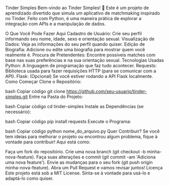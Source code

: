 Tinder Simples
Bem-vindo ao Tinder Simples! 🌟 Este é um projeto de aprendizado divertido que simula um aplicativo de matchmaking inspirado no Tinder. Feito com Python, é uma maneira prática de explorar a integração com APIs e a manipulação de dados.

O Que Você Pode Fazer Aqui
Cadastro de Usuário: Crie seu perfil informando seu nome, idade, sexo e orientação sexual.
Visualização de Dados: Veja as informações do seu perfil quando quiser.
Edição de Biografia: Adicione ou edite uma biografia para mostrar quem você realmente é.
Procura de Pretendentes: Encontre possíveis matches com base nas suas preferências e na sua orientação sexual.
Tecnologias Usadas
Python: A linguagem de programação que faz tudo acontecer.
Requests: Biblioteca usada para fazer requisições HTTP (para se comunicar com a API).
Flask: (Opcional) Se você estiver rodando a API Flask localmente.
Como Começar
Clone o Repositório:

bash
Copiar código
git clone https://github.com/seu-usuario/tinder-simples.git
Entre na Pasta do Projeto:

bash
Copiar código
cd tinder-simples
Instale as Dependências (se necessário):

bash
Copiar código
pip install requests
Execute o Programa:

bash
Copiar código
python nome_do_arquivo.py
Quer Contribuir?
Se você tem ideias para melhorar o projeto ou encontrou algum problema, fique à vontade para contribuir! Aqui está como:

Faça um fork do repositório.
Crie uma nova branch (git checkout -b minha-nova-feature).
Faça suas alterações e commit (git commit -am 'Adiciona uma nova feature').
Envie as mudanças para o seu fork (git push origin minha-nova-feature).
Abra um Pull Request e vamos revisar juntos!
Licença
Este projeto está sob a MIT License. Sinta-se à vontade para usá-lo e adaptá-lo como quiser.
